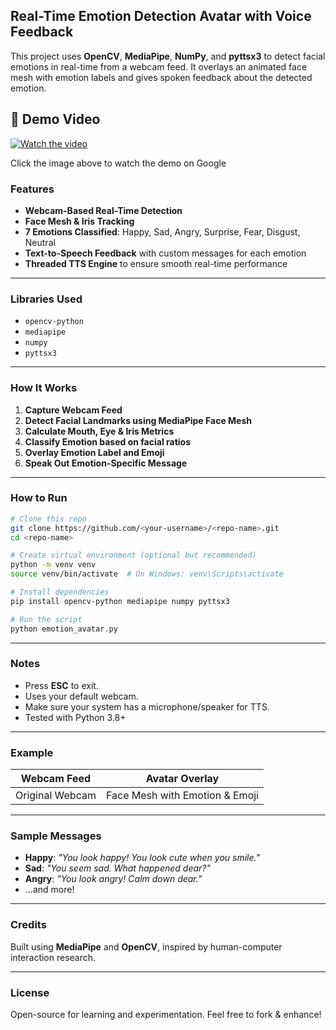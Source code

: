 

## Real-Time Emotion Detection Avatar with Voice Feedback

This project uses **OpenCV**, **MediaPipe**, **NumPy**, and **pyttsx3** to detect facial emotions in real-time from a webcam feed. It overlays an animated face mesh with emotion labels and gives spoken feedback about the detected emotion.

## 🎥 Demo Video

[![Watch the video](https://img.youtube.com/vi/1xhsJ2bMboYSmpmUwsT9CIMvLCGDUkL3x/0.jpg)](https://drive.google.com/file/d/1xhsJ2bMboYSmpmUwsT9CIMvLCGDUkL3x/view?usp=sharing)

Click the image above to watch the demo on Google


### Features

* **Webcam-Based Real-Time Detection**
* **Face Mesh & Iris Tracking**
* **7 Emotions Classified**: Happy, Sad, Angry, Surprise, Fear, Disgust, Neutral
* **Text-to-Speech Feedback** with custom messages for each emotion
* **Threaded TTS Engine** to ensure smooth real-time performance

---

### Libraries Used

* `opencv-python`
* `mediapipe`
* `numpy`
* `pyttsx3`

---

### How It Works

1. **Capture Webcam Feed**
2. **Detect Facial Landmarks using MediaPipe Face Mesh**
3. **Calculate Mouth, Eye & Iris Metrics**
4. **Classify Emotion based on facial ratios**
5. **Overlay Emotion Label and Emoji**
6. **Speak Out Emotion-Specific Message**

---

### How to Run

```bash
# Clone this repo
git clone https://github.com/<your-username>/<repo-name>.git
cd <repo-name>

# Create virtual environment (optional but recommended)
python -m venv venv
source venv/bin/activate  # On Windows: venv\Scripts\activate

# Install dependencies
pip install opencv-python mediapipe numpy pyttsx3

# Run the script
python emotion_avatar.py
```

---

### Notes

* Press **ESC** to exit.
* Uses your default webcam.
* Make sure your system has a microphone/speaker for TTS.
* Tested with Python 3.8+

---

### Example

| Webcam Feed     | Avatar Overlay                 |
| --------------- | ------------------------------ |
| Original Webcam | Face Mesh with Emotion & Emoji |

---

###  Sample Messages

* **Happy**: *"You look happy! You look cute when you smile."*
* **Sad**: *"You seem sad. What happened dear?"*
* **Angry**: *"You look angry! Calm down dear."*
* ...and more!

---

### Credits

Built using **MediaPipe** and **OpenCV**, inspired by human-computer interaction research.

---

### License

Open-source for learning and experimentation. Feel free to fork & enhance!

